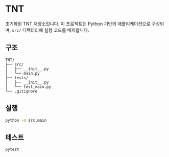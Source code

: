 # TNT

초기화된 TNT 저장소입니다. 이 프로젝트는 Python 기반의 애플리케이션으로 구성되며, `src/` 디렉터리에 실행 코드를 배치합니다.

## 구조

```
TNT/
├── src/
│   ├── __init__.py
│   └── main.py
├── tests/
│   ├── __init__.py
│   └── test_main.py
└── .gitignore
```

## 실행

```bash
python -m src.main
```

## 테스트

```bash
pytest
```
